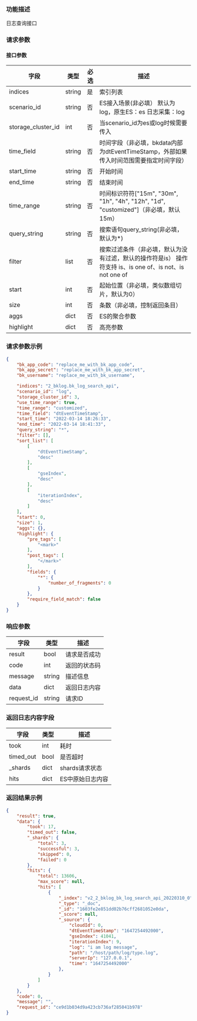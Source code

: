 ### 功能描述

日志查询接口

### 请求参数

#### 接口参数

| 字段      |  类型      | 必选   |  描述      |
|-----------|------------|--------|------------|
| indices         |  string    | 是     | 索引列表 |
| scenario_id         |  string    | 否     | ES接入场景(非必填） 默认为log，原生ES：es 日志采集：log |
| storage_cluster_id  |  int   | 否     | 当scenario_id为es或log时候需要传入 |
| time_field  |  string   | 否     | 时间字段（非必填，bkdata内部为dtEventTimeStamp，外部如果传入时间范围需要指定时间字段） |
| start_time  |  string   | 否     | 开始时间 |
| end_time  |  string   | 否     | 结束时间 |
| time_range  |  string  | 否     | 时间标识符符["15m", "30m", "1h", "4h", "12h", "1d", "customized"]（非必填，默认15m） |
| query_string  |  string   | 否     | 搜索语句query_string(非必填，默认为*) |
| filter  |  list   | 否     | 搜索过滤条件（非必填，默认为没有过滤，默认的操作符是is） 操作符支持 is、is one of、is not、is not one of |
| start  |  int   | 否     | 起始位置（非必填，类似数组切片，默认为0） |
| size  |  int   | 否     | 条数（非必填，控制返回条目） |
| aggs  |  dict   | 否     | ES的聚合参数 |
| highlight  |  dict   | 否     | 高亮参数 |


### 请求参数示例

```json
{
    "bk_app_code": "replace_me_with_bk_app_code",
    "bk_app_secret": "replace_me_with_bk_app_secret",
    "bk_username": "replace_me_with_bk_username",

    "indices": "2_bklog.bk_log_search_api",
    "scenario_id": "log",
    "storage_cluster_id": 3,
    "use_time_range": true,
    "time_range": "customized",
    "time_field": "dtEventTimeStamp",
    "start_time": "2022-03-14 18:26:33",
    "end_time": "2022-03-14 18:41:33",
    "query_string": "*",
    "filter": [],
    "sort_list": [
        [
            "dtEventTimeStamp",
            "desc"
        ],
        [
            "gseIndex",
            "desc"
        ],
        [
            "iterationIndex",
            "desc"
        ]
    ],
    "start": 0,
    "size": 1,
    "aggs": {},
    "highlight": {
        "pre_tags": [
            "<mark>"
        ],
        "post_tags": [
            "</mark>"
        ],
        "fields": {
            "*": {
                "number_of_fragments": 0
            }
        },
        "require_field_match": false
    }
}
```

### 响应参数

| 字段    | 类型   | 描述         |
| ------- | ------ | ------------ |
| result  | bool   | 请求是否成功 |
| code    | int    | 返回的状态码 |
| message | string | 描述信息     |
| data    | dict   | 返回日志内容  |
| request_id | string   | 请求ID |


### 返回日志内容字段
| 字段    | 类型   | 描述         |
| ------- | ------ | ------------ |
| took  | int   | 耗时 |
| timed_out    | bool    | 是否超时 |
| _shards | dict | shards请求状态     |
| hits    | dict   | ES中原始日志内容  |


### 返回结果示例

```json
{
    "result": true,
    "data": {
        "took": 17,
        "timed_out": false,
        "_shards": {
            "total": 3,
            "successful": 3,
            "skipped": 0,
            "failed": 0
        },
        "hits": {
            "total": 13606,
            "max_score": null,
            "hits": [
                {
                    "_index": "v2_2_bklog_bk_log_search_api_20220310_0",
                    "_type": "_doc",
                    "_id": "1603fe2e851dd02b76cff2681052e0da",
                    "_score": null,
                    "_source": {
                        "cloudId": 0,
                        "dtEventTimeStamp": "1647254492000",
                        "gseIndex": 41041,
                        "iterationIndex": 9,
                        "log": "i am log message",
                        "path": "/host/path/log/type.log",
                        "serverIp": "127.0.0.1",
                        "time": "1647254492000"
                    },
                }
            ]
        }
    },
    "code": 0,
    "message": "",
    "request_id": "ce9d1b034d9a423cb736af285041b978"
}
```